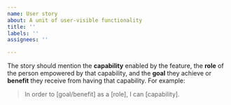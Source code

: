 ```yaml
---
name: User story
about: A unit of user-visible functionality
title: ''
labels: ''
assignees: ''

---
```


The story should mention the **capability** enabled by the
feature, the **role** of the person empowered by that capability, and
the **goal** they achieve or **benefit** they receive from having that
capability. For example:

> In order to [goal/benefit] as a [role], I can [capability].
